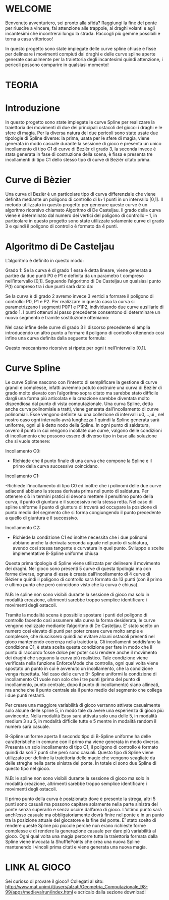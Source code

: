 # WELCOME

Benvenuto avventuriero, sei pronto alla sfida? Raggiungi la fine del ponte per riuscire a vincere, fai attenzione alle trappole, ai draghi volanti e agli incantesimi che incontrerai lungo la strada. Raccogli più gemme possibili e torna a casa vittorioso!

In questo progetto sono state impiegate delle curve spline chiuse e fisse per delineare i movimenti compiuti dai draghi e delle curve spline aperte generate casualmente per la traiettoria degli incantesimi quindi attenzione, i pericoli possono comparire in qualsiasi momento!

# TEORIA

# Introduzione
In questo progetto sono state impiegate le curve Spline per realizzare la traiettoria dei movimenti di due dei principali ostacoli del gioco: i draghi e le sfere di magia. Per la diversa natura dei due pericoli sono state usate due tipologie di Spline diverse: la prima, usata per le sfere di magia, viene generata in modo casuale durante la sessione di gioco e presenta un unico incollamento di tipo C1 di curve di Bezièr di grado 3, la seconda invece è stata generata in fase di costruzione della scena, è fissa e presenta tre incollamenti di tipo C1 dello stesso tipo di curve di Bezièr citato prima.

# Curve di Bèzier
Una curva di Bezièr è un particolare tipo di curva differenziale che viene definita mediante un poligono di controllo di k+1 punti in un intervallo [0,1]. Il metodo utilizzato in questo progetto per generare queste curve è un algoritmo ricorsivo chiamato Algoritmo di De Casteljau. Il grado della curva viene è determinato dal numero dei vertici del poligono di controllo – 1, in particolare in questo progetto sono state utilizzate solamente curve di grado 3 e quindi il poligono di controllo è formato da 4 punti.

# Algoritmo di De Casteljau

L’algoritmo è definito in questo modo:

Grado 1: Se la curva è di grado 1 essa è detta lineare, viene generata a partire da due punti P0 e P1 e definita da un parametro t compreso nell’intervallo [0,1]. Seguendo l’algoritmo di De Casteljau un qualsiasi punto P(t) compreso tra i due punti sarà dato da:

Se la curva è di grado 2 avremo invece 3 vertici a formare il poligono di controllo: P0, P1 e P2. Per realizzare in questo caso la curva si parametrizzano i segmenti P0P1 e P1P2, individuando due curve ausiliarie di grado 1. I punti ottenuti al passo precedente consentono di determinare un nuovo segmento e tramite sostituzione otteniamo:

Nel caso infine delle curve di grado 3 il discorso precedente si amplia introducendo un altro punto a formare il poligono di controllo ottenendo così infine una curva definita dalla seguente formula:

Questo meccanismo ricorsivo si ripete per ogni t nell’intervallo [0,1].

# Curve Spline
Le curve Spline nascono con l’intento di semplificare la gestione di curve grandi e complesse, infatti avremmo potuto costruire una curva di Bezièr di grado molto elevato con l’algoritmo sopra citato ma sarebbe stato difficile dargli una forma più articolata e la creazione sarebbe diventata molto dispendiosa dal punto di vista computazionale. Una curva Spline, detta anche curva polinomiale a tratti, viene generata dall’incollamento di curve polinomiali. Esse vengono definite su una collezione di intervalli u0,…,ui , nel nostro caso ogni intervallo avrà lunghezza 1 quindi la Spline generata sarà uniforme, ogni ui è detto nodo della Spline. In ogni punto di saldatura, ovvero il punto in cui vengono incollate due curve, valgono delle condizioni di incollamento che possono essere di diverso tipo in base alla soluzione che si vuole ottenere:


Incollamento C0:


- Richiede che il punto finale di una curva che compone la Spline e il primo della curva successiva coincidano.


Incollamento C1:


-Richiede l'incollamento di tipo C0 ed inoltre che i polinomi delle due curve adiacenti abbiano la stessa derivata prima nel punto di saldatura. Per ottenere ciò in termini pratici si devono mettere il penultimo punto della curva, il punto di giuntura e il successivo nella stessa retta. Nel caso di spline uniforme il punto di giuntura di troverà ad occupare la posizione di punto medio del segmento che si forma congiungendo il punto precedente a quello di giuntura e il successivo.


Incollamento C2:


- Richiede la condizione C1 ed inoltre necessita che i due polinomi abbiano anche la derivata seconda uguale nel punto di saldatura, avendo così stessa tangente e curvatura in quel punto.
Sviluppo e scelte implementative
B-Spline uniforme chiusa


Questa prima tipologia di Spline viene utilizzata per delineare il movimento dei draghi. Nel gioco sono presenti 5 curve di questa tipologia ma con forme diverse, ognuna di esse è creata dall’incollamento di 4 curve di Bèzier e quindi il poligono di controllo sarà formato da 13 punti (con il primo e ultimo punto che però coincidono visto che la curva è chiusa).


N.B: le spline non sono visibili durante la sessione di gioco ma solo in modalità creazione, altrimenti sarebbe troppo semplice identificare i movimenti degli ostacoli.

Tramite la modalità scena è possibile spostare i punti del poligono di controllo facendo così assumere alla curva la forma desiderata, le curve vengono realizzate mediante l’algoritmo di De Casteljau. E’ stato scelto un numero così elevato di punti per poter creare curve molto ampie e complesse, che riuscissero quindi ad evitare alcuni ostacoli presenti nel gioco mantenendo coerenza nella traiettoria. Gli incollamenti soddisfano la condizione C1, è stata scelta questa condizione per fare in modo che il punto di raccordo fosse dolce per poter così rendere anche il movimento dei draghi che seguono la curva più realistico. Tale condizione viene verificata nella funzione EnforceMode che controlla, ogni qual volta viene spostato un punto in cui è avvenuto un incollamento, che la condizione venga rispettata. Nel caso delle curve B- Spline uniformi la condizione di incollamento C1 vuole non solo che i tre punti (prima del punto di incollamento, punto centrale, dopo il punto di incollamento) siano allineati, ma anche che il punto centrale sia il punto medio del segmento che collega i due punti restanti.


Per creare una maggiore variabilità di gioco verranno attivate casualmente solo alcune delle spline 5, in modo tale da avere una esperienza di gioco più avvincente. Nella modalità Easy sarà attivata solo una delle 5, in modalità medium 3 su 5, in modalità difficile tutte e 5 mentre in modalità random il numero sarà casuale.

B-Spline uniforme aperta
Il secondo tipo di B-Spline uniforme ha delle caratteristiche in comune con il primo ma viene generata in modo diverso. Presenta un solo incollamento di tipo C1, il poligono di controllo è formato quindi da soli 7 punti che però sono casuali. Questo tipo di Spline viene utilizzato per definire la traiettoria delle magie che vengono scagliate da delle streghe nella parte sinistra del ponte. In totale ci sono due Spline di questo tipo nel gioco.

N.B: le spline non sono visibili durante la sessione di gioco ma solo in modalità creazione, altrimenti sarebbe troppo semplice identificare i movimenti degli ostacoli.

Il primo punto della curva è posizionato dove è presente la strega, altri 5 punti sono casuali ma possono capitare solamente nella parte sinistra del ponte senza superarlo e senza uscire dall’area di gioco. L’ultimo punto sarà anch’esso casuale ma obbligatoriamente dovrà finire nel ponte e in un punto tra la posizione attuale del giocatore e la fine del ponte. E’ stato scelto di rendere queste Spline più piccole perché non erano richieste forme complesse e di rendere la generazione casuale per dare più variabilità al gioco. Ogni qual volta una magia percorre tutta la traiettoria formata dalla Spline viene invocata la ShufflePoints che crea una nuova Spline mantenendo i vincoli prima citati e viene generata una nuova magia.

# LINK AL GIOCO

Sei curioso di provare il gioco? Collegati al sito: http://www.mat.unimi.it/users/alzati/Geometria_Computazionale_98-99/apps/medievalrun/index.html
e scricalo dalla sezione download!

